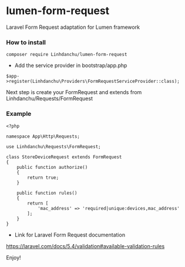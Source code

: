 # lumen-form-request
Laravel Form Request adaptation for Lumen framework

### How to install
```
composer require Linhdanchu/lumen-form-request
```

* Add the service provider in bootstrap/app.php

```
$app->register(Linhdanchu\Providers\FormRequestServiceProvider::class);
```

Next step is create your FormRequest and extends from Linhdanchu/Requests/FormRequest
### Example

```
<?php

namespace App\Http\Requests;

use Linhdanchu\Requests\FormRequest;

class StoreDeviceRequest extends FormRequest
{
	public function authorize()
	{
		return true;
	}

	public function rules()
	{
		return [
			'mac_address' => 'required|unique:devices,mac_address'
		];
	}
}
```

* Link for Laravel Form Request documentation

https://laravel.com/docs/5.4/validation#available-validation-rules

Enjoy!
